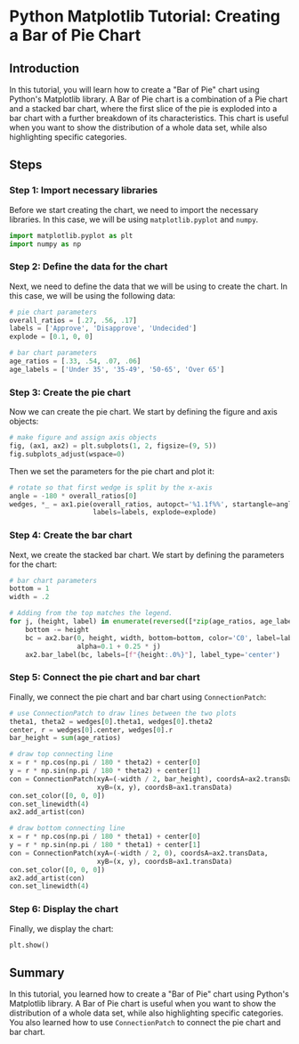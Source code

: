 # Python Matplotlib Tutorial: Creating a Bar of Pie Chart

## Introduction

In this tutorial, you will learn how to create a "Bar of Pie" chart using Python's Matplotlib library. A Bar of Pie chart is a combination of a Pie chart and a stacked bar chart, where the first slice of the pie is exploded into a bar chart with a further breakdown of its characteristics. This chart is useful when you want to show the distribution of a whole data set, while also highlighting specific categories.

## Steps

### Step 1: Import necessary libraries

Before we start creating the chart, we need to import the necessary libraries. In this case, we will be using `matplotlib.pyplot` and `numpy`.

```python
import matplotlib.pyplot as plt
import numpy as np
```

### Step 2: Define the data for the chart

Next, we need to define the data that we will be using to create the chart. In this case, we will be using the following data:

```python
# pie chart parameters
overall_ratios = [.27, .56, .17]
labels = ['Approve', 'Disapprove', 'Undecided']
explode = [0.1, 0, 0]

# bar chart parameters
age_ratios = [.33, .54, .07, .06]
age_labels = ['Under 35', '35-49', '50-65', 'Over 65']
```

### Step 3: Create the pie chart

Now we can create the pie chart. We start by defining the figure and axis objects:

```python
# make figure and assign axis objects
fig, (ax1, ax2) = plt.subplots(1, 2, figsize=(9, 5))
fig.subplots_adjust(wspace=0)
```

Then we set the parameters for the pie chart and plot it:

```python
# rotate so that first wedge is split by the x-axis
angle = -180 * overall_ratios[0]
wedges, *_ = ax1.pie(overall_ratios, autopct='%1.1f%%', startangle=angle,
                     labels=labels, explode=explode)
```

### Step 4: Create the bar chart

Next, we create the stacked bar chart. We start by defining the parameters for the chart:

```python
# bar chart parameters
bottom = 1
width = .2

# Adding from the top matches the legend.
for j, (height, label) in enumerate(reversed([*zip(age_ratios, age_labels)])):
    bottom -= height
    bc = ax2.bar(0, height, width, bottom=bottom, color='C0', label=label,
                 alpha=0.1 + 0.25 * j)
    ax2.bar_label(bc, labels=[f"{height:.0%}"], label_type='center')
```

### Step 5: Connect the pie chart and bar chart

Finally, we connect the pie chart and bar chart using `ConnectionPatch`:

```python
# use ConnectionPatch to draw lines between the two plots
theta1, theta2 = wedges[0].theta1, wedges[0].theta2
center, r = wedges[0].center, wedges[0].r
bar_height = sum(age_ratios)

# draw top connecting line
x = r * np.cos(np.pi / 180 * theta2) + center[0]
y = r * np.sin(np.pi / 180 * theta2) + center[1]
con = ConnectionPatch(xyA=(-width / 2, bar_height), coordsA=ax2.transData,
                      xyB=(x, y), coordsB=ax1.transData)
con.set_color([0, 0, 0])
con.set_linewidth(4)
ax2.add_artist(con)

# draw bottom connecting line
x = r * np.cos(np.pi / 180 * theta1) + center[0]
y = r * np.sin(np.pi / 180 * theta1) + center[1]
con = ConnectionPatch(xyA=(-width / 2, 0), coordsA=ax2.transData,
                      xyB=(x, y), coordsB=ax1.transData)
con.set_color([0, 0, 0])
ax2.add_artist(con)
con.set_linewidth(4)
```

### Step 6: Display the chart

Finally, we display the chart:

```python
plt.show()
```

## Summary

In this tutorial, you learned how to create a "Bar of Pie" chart using Python's Matplotlib library. A Bar of Pie chart is useful when you want to show the distribution of a whole data set, while also highlighting specific categories. You also learned how to use `ConnectionPatch` to connect the pie chart and bar chart.
